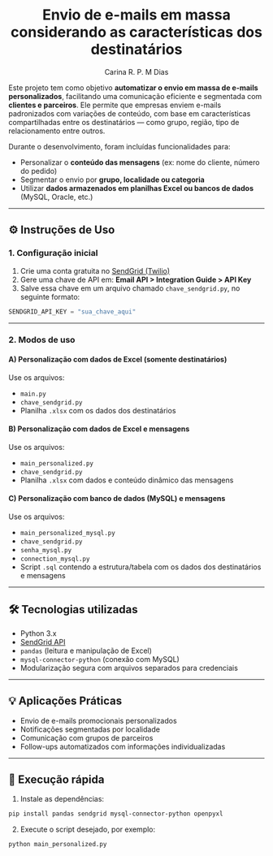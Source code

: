 <h1 align="center"> Envio de e-mails em massa considerando as características dos destinatários  </h1>

<p align="center">Carina R. P. M Dias</p>


Este projeto tem como objetivo **automatizar o envio em massa de e-mails personalizados**, facilitando uma comunicação eficiente e segmentada com **clientes e parceiros**. Ele permite que empresas enviem e-mails padronizados com variações de conteúdo, com base em características compartilhadas entre os destinatários — como grupo, região, tipo de relacionamento entre outros.

Durante o desenvolvimento, foram incluídas funcionalidades para:

* Personalizar o **conteúdo das mensagens** (ex: nome do cliente, número do pedido)
* Segmentar o envio por **grupo, localidade ou categoria**
* Utilizar **dados armazenados em planilhas Excel ou bancos de dados** (MySQL, Oracle, etc.)

---

## ⚙️ Instruções de Uso

### 1. Configuração inicial

1. Crie uma conta gratuita no [SendGrid (Twilio)](https://sendgrid.com/)
2. Gere uma chave de API em: **Email API > Integration Guide > API Key**
3. Salve essa chave em um arquivo chamado `chave_sendgrid.py`, no seguinte formato:

```python
SENDGRID_API_KEY = "sua_chave_aqui"
```

---

### 2. Modos de uso

#### A) Personalização com dados de Excel (somente destinatários)

Use os arquivos:

* `main.py`
* `chave_sendgrid.py`
* Planilha `.xlsx` com os dados dos destinatários

#### B) Personalização com dados de Excel e mensagens

Use os arquivos:

* `main_personalized.py`
* `chave_sendgrid.py`
* Planilha `.xlsx` com dados e conteúdo dinâmico das mensagens

#### C) Personalização com banco de dados (MySQL) e mensagens

Use os arquivos:

* `main_personalized_mysql.py`
* `chave_sendgrid.py`
* `senha_mysql.py`
* `connection_mysql.py`
* Script `.sql` contendo a estrutura/tabela com os dados dos destinatários e mensagens

---

## 🛠️ Tecnologias utilizadas

* Python 3.x
* [SendGrid API](https://sendgrid.com/docs/api-reference/)
* `pandas` (leitura e manipulação de Excel)
* `mysql-connector-python` (conexão com MySQL)
* Modularização segura com arquivos separados para credenciais

---

## 💡 Aplicações Práticas

* Envio de e-mails promocionais personalizados
* Notificações segmentadas por localidade
* Comunicação com grupos de parceiros
* Follow-ups automatizados com informações individualizadas

---

## 🚀 Execução rápida

1. Instale as dependências:

```bash
pip install pandas sendgrid mysql-connector-python openpyxl
```

2. Execute o script desejado, por exemplo:

```bash
python main_personalized.py
```


 
